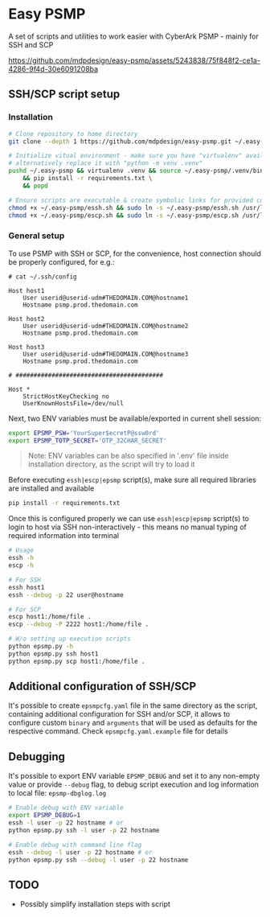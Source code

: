 # Easy PSMP

A set of scripts and utilities to work easier with CyberArk PSMP - mainly for SSH and SCP

https://github.com/mdpdesign/easy-psmp/assets/5243838/75f848f2-ce1a-4286-9f4d-30e6091208ba

## SSH/SCP script setup

### Installation

```bash
# Clone repository to home directory
git clone --depth 1 https://github.com/mdpdesign/easy-psmp.git ~/.easy-psmp

# Initialize vitual environment - make sure you have "virtualenv" available
# alternatively replace it with "python -m venv .venv"
pushd ~/.easy-psmp && virtualenv .venv && source ~/.easy-psmp/.venv/bin/activate \
    && pip install -r requirements.txt \
    && popd

# Ensure scripts are executable & create symbolic links for provided commands
chmod +x ~/.easy-psmp/essh.sh && sudo ln -s ~/.easy-psmp/essh.sh /usr/local/bin/essh
chmod +x ~/.easy-psmp/escp.sh && sudo ln -s ~/.easy-psmp/escp.sh /usr/local/bin/escp
```

### General setup

To use PSMP with SSH or SCP, for the convenience, host connection should be properly configured, for e.g.:

```text
# cat ~/.ssh/config

Host host1
    User userid@userid-udm#THEDOMAIN.COM@hostname1
    Hostname psmp.prod.thedomain.com

Host host2
    User userid@userid-udm#THEDOMAIN.COM@hostname2
    Hostname psmp.prod.thedomain.com

Host host3
    User userid@userid-udm#THEDOMAIN.COM@hostname3
    Hostname psmp.prod.thedomain.com

# #########################################

Host *
    StrictHostKeyChecking no
    UserKnownHostsFile=/dev/null
```

Next, two ENV variables must be available/exported in current shell session:

```bash
export EPSMP_PSW='YourSuper$ecretP@ssw0rd'
export EPSMP_TOTP_SECRET='OTP_32CHAR_SECRET'
```

> Note: ENV variables can be also specified in '.env' file inside installation directory, as the script will try to load it

Before executing `essh|escp|epsmp` script(s), make sure all required libraries are installed and available

```bash
pip install -r requirements.txt
```

Once this is configured properly we can use `essh|escp|epsmp` script(s) to login to host via SSH non-interactively - this means
no manual typing of required information into terminal

```bash
# Usage
essh -h
escp -h

# For SSH
essh host1
essh --debug -p 22 user@hostname

# For SCP
escp host1:/home/file .
escp --debug -P 2222 host1:/home/file .

# W/o setting up execution scripts
python epsmp.py -h
python epsmp.py ssh host1
python epsmp.py scp host1:/home/file .
```

## Additional configuration of SSH/SCP

It's possible to create `epsmpcfg.yaml` file in the same directory as the script, containing additional configuration for SSH and/or SCP,
it allows to configure custom `binary` and `arguments` that will be used as defaults for the respective command.
Check `epsmpcfg.yaml.example` file for details

## Debugging

It's possible to export ENV variable `EPSMP_DEBUG` and set it to any non-empty value or provide `--debug` flag, to debug script execution
and log information to local file: `epsmp-dbglog.log`

```bash
# Enable debug with ENV variable
export EPSMP_DEBUG=1
essh -l user -p 22 hostname # or
python epsmp.py ssh -l user -p 22 hostname

# Enable debug with command line flag
essh --debug -l user -p 22 hostname # or
python epsmp.py ssh --debug -l user -p 22 hostname
```

## TODO

- Possibly simplify installation steps with script

